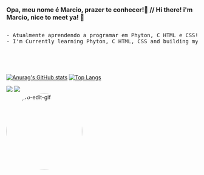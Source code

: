 ### Opa, meu nome é Marcio, prazer te conhecer!🍵 // Hi there! i'm Marcio, nice to meet ya! 🍵
 ##
<pre>
- Atualmente aprendendo a programar em Phyton, C HTML e CSS! 🧃
- I'm Currently learning Phyton, C HTML, CSS and building my way up to JS! 🧃




</pre>

[![Anurag's GitHub stats](https://github-readme-stats.vercel.app/api?username=baronemarbles&show_icons=true&theme=prussian)](https://github.com/anuraghazra/github-readme-stats)
[![Top Langs](https://github-readme-stats.vercel.app/api/top-langs/?username=baronemarbles&layout=compact&theme=prussian)](https://github.com/anuraghazra/github-readme-stats)

<div>
<a href = "mailto:baronempbb@gmail.com"><img src="https://img.shields.io/badge/-Gmail-%23333?style=for-the-badge&logo=gmail&logoColor=white" target="_blank"></a>
<a href="https://www.linkedin.com/in/marcio-paiva-barone-borges-b8370b209/" target="_blank"><img src="https://img.shields.io/badge/-LinkedIn-%230077B5?style=for-the-badge&logo=linkedin&logoColor=white" target="_blank"></a> 
</div> <img align="center" alt="Tanjiro-edit-gif"  width="200" height="200" style="border-radius:100px;" src="https://cdn.discordapp.com/attachments/1108119988130291734/1108120523172487208/c28a56d358d75bc850beb88063edb762.jpg">
 
</div>
